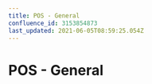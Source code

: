 ```yaml
---
title: POS - General
confluence_id: 3153854873
last_updated: 2021-06-05T08:59:25.054Z
---
```


# POS - General


